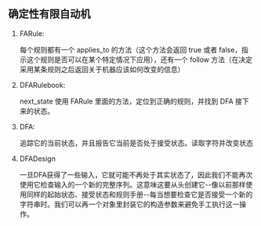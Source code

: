 ## 确定性有限自动机

1. FARule:

   每个规则都有一个 applies_to 的方法（这个方法会返回 true 或者 false，指示这个规则是否可以在某个特定情况下应用），还有一个 follow 方法（在决定采用某条规则之后返回关于机器应该如何改变的信息）

2. DFARulebook:

   next_state 使用 FARule 里面的方法，定位到正确的规则，并找到 DFA 接下来的状态。

3. DFA:

   追踪它的当前状态，并且报告它当前是否处于接受状态。读取字符并改变状态

4. DFADesign

    一旦DFA获得了一些输入，它就可能不再处于其实状态了，因此我们不能再次使用它检查输入的一个新的完整序列。这意味这要从头创建它--像以前那样使用同样的起始状态、接受状态和规则手册--每当想要检查它是否接受一个新的字符串时。我们可以再一个对象里封装它的构造参数来避免手工执行这一操作。

